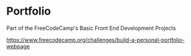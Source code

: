 # Portfolio

Part of the FreeCodeCamp's Basic Front End Development Projects

https://www.freecodecamp.org/challenges/build-a-personal-portfolio-webpage